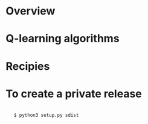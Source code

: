 # Overview

# Q-learning algorithms

# Recipies

# To create a private release

<code>
   $ python3 setup.py sdist
</code>
